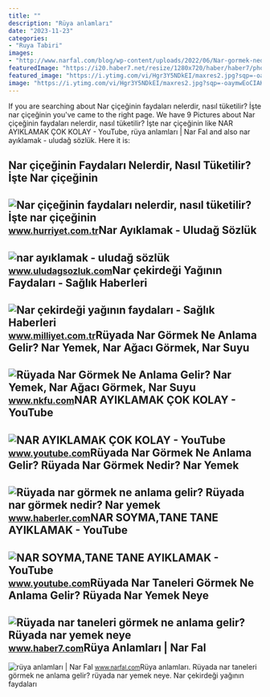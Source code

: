 ```yaml
---
title: ""
description: "Rüya anlamları"
date: "2023-11-23"
categories:
- "Ruya Tabiri"
images:
- "http://www.narfal.com/blog/wp-content/uploads/2022/06/Nar-gormek-nedir-ruyada-nar-gormenin-anlami-nedir-Kahve-Falinda-Nar-gormek-ne-anlama-gelir-nar-almak-satmak-yemek-icmek-ayiklamak-toplamak-kirmak--1024x576.png"
featuredImage: "https://i20.haber7.net/resize/1280x720/haber/haber7/photos/2021/41/ruyada_nar_taneleri_gormek_ne_anlama_gelir_ruyada_nar_yemek_neye_isarettir_1634188262_8391.jpg"
featured_image: "https://i.ytimg.com/vi/Hgr3Y5NDkEI/maxres2.jpg?sqp=-oaymwEoCIAKENAF8quKqQMcGADwAQH4AbYIgAKAD4oCDAgAEAEYciBTKEQwDw==&amp;rs=AOn4CLC3mnzYVXWooWzGN7RHsWybkJFU6Q"
image: "https://i.ytimg.com/vi/Hgr3Y5NDkEI/maxres2.jpg?sqp=-oaymwEoCIAKENAF8quKqQMcGADwAQH4AbYIgAKAD4oCDAgAEAEYciBTKEQwDw==&amp;rs=AOn4CLC3mnzYVXWooWzGN7RHsWybkJFU6Q"
---
```


If you are searching about Nar çiçeğinin faydaları nelerdir, nasıl tüketilir? İşte nar çiçeğinin you've came to the right page. We have 9 Pictures about Nar çiçeğinin faydaları nelerdir, nasıl tüketilir? İşte nar çiçeğinin like NAR AYIKLAMAK ÇOK KOLAY - YouTube, rüya anlamları | Nar Fal and also nar ayıklamak - uludağ sözlük. Here it is:

Nar çiçeğinin Faydaları Nelerdir, Nasıl Tüketilir? İşte Nar çiçeğinin
---------------------------------------------------------------------

 ![Nar çiçeğinin faydaları nelerdir, nasıl tüketilir? İşte nar çiçeğinin](https://i4.hurimg.com/i/hurriyet/75/750x422/606af1682269a201a0d9f9fc.jpg) <small>www.hurriyet.com.tr</small>Nar Ayıklamak - Uludağ Sözlük
-----------------------------

 ![nar ayıklamak - uludağ sözlük](https://galeri13.uludagsozluk.com/616/nar-ayiklamak_1570395.jpg) <small>www.uludagsozluk.com</small>Nar çekirdeği Yağının Faydaları - Sağlık Haberleri
--------------------------------------------------

 ![Nar çekirdeği yağının faydaları - Sağlık Haberleri](https://i2.milimaj.com/i/milliyet/75/750x0/5c8e3a5445d2a09e00a3bfc8.jpg) <small>www.milliyet.com.tr</small>Rüyada Nar Görmek Ne Anlama Gelir? Nar Yemek, Nar Ağacı Görmek, Nar Suyu
------------------------------------------------------------------------

 ![Rüyada Nar Görmek Ne Anlama Gelir? Nar Yemek, Nar Ağacı Görmek, Nar Suyu](https://www.nkfu.com/wp-content/uploads/2015/10/ruyada-nar.jpg) <small>www.nkfu.com</small>NAR AYIKLAMAK ÇOK KOLAY - YouTube
---------------------------------

 ![NAR AYIKLAMAK ÇOK KOLAY - YouTube](https://i.ytimg.com/vi/Hgr3Y5NDkEI/maxres2.jpg?sqp=-oaymwEoCIAKENAF8quKqQMcGADwAQH4AbYIgAKAD4oCDAgAEAEYciBTKEQwDw==&rs=AOn4CLC3mnzYVXWooWzGN7RHsWybkJFU6Q) <small>www.youtube.com</small>Rüyada Nar Görmek Ne Anlama Gelir? Rüyada Nar Görmek Nedir? Nar Yemek
---------------------------------------------------------------------

 ![Rüyada nar görmek ne anlama gelir? Rüyada nar görmek nedir? Nar yemek](https://i.hbrcdn.com/haber/2020/10/20/ruyada-nar-gormek-ne-anlama-gelir-ruyada-nar-13680457_8074_amp.jpg) <small>www.haberler.com</small>NAR SOYMA,TANE TANE AYIKLAMAK - YouTube
---------------------------------------

 ![NAR SOYMA,TANE TANE AYIKLAMAK - YouTube](https://i.ytimg.com/vi/VntISpqk2pU/maxresdefault.jpg) <small>www.youtube.com</small>Rüyada Nar Taneleri Görmek Ne Anlama Gelir? Rüyada Nar Yemek Neye
-----------------------------------------------------------------

 ![Rüyada nar taneleri görmek ne anlama gelir? Rüyada nar yemek neye](https://i20.haber7.net/resize/1280x720/haber/haber7/photos/2021/41/ruyada_nar_taneleri_gormek_ne_anlama_gelir_ruyada_nar_yemek_neye_isarettir_1634188262_8391.jpg) <small>www.haber7.com</small>Rüya Anlamları | Nar Fal
------------------------

 ![rüya anlamları | Nar Fal](http://www.narfal.com/blog/wp-content/uploads/2022/06/Nar-gormek-nedir-ruyada-nar-gormenin-anlami-nedir-Kahve-Falinda-Nar-gormek-ne-anlama-gelir-nar-almak-satmak-yemek-icmek-ayiklamak-toplamak-kirmak--1024x576.png) <small>www.narfal.com</small>Rüya anlamları. Rüyada nar taneleri görmek ne anlama gelir? rüyada nar yemek neye. Nar çekirdeği yağının faydaları
